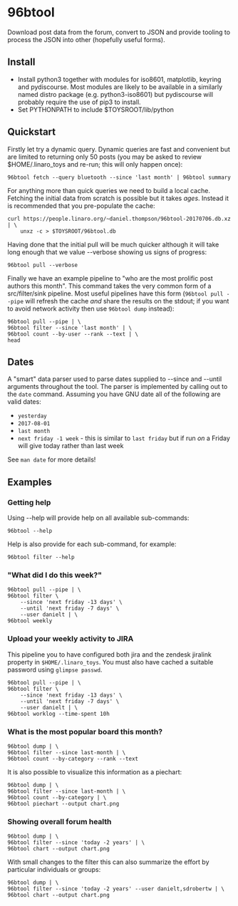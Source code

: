 96btool
=======

Download post data from the forum, convert to JSON and provide tooling
to process the JSON into other (hopefully useful forms).

Install
-------

 * Install python3 together with modules for iso8601, matplotlib,
   keyring and pydiscourse. Most modules are likely to be available in a
   similarly named distro package (e.g. python3-iso8601) but pydiscourse
   will probably require the use of pip3 to install.
 * Set PYTHONPATH to include $TOYSROOT/lib/python

Quickstart
----------

Firstly let try a dynamic query. Dynamic queries are fast and convenient
but are limited to returning only 50 posts (you may be asked to review
$HOME/.linaro_toys and re-run; this will only happen once):

    96btool fetch --query bluetooth --since 'last month' | 96btool summary

For anything more than quick queries we need to build a local cache.
Fetching the initial data from scratch is possible but it takes *ages*.
Instead it is recommended that you pre-populate the cache:

    curl https://people.linaro.org/~daniel.thompson/96btool-20170706.db.xz | \
        unxz -c > $TOYSROOT/96btool.db

Having done that the initial pull will be much quicker although it will
take long enough that we value --verbose showing us signs of progress:

    96btool pull --verbose

Finally we have an example pipeline to "who are the most prolific post
authors this month". This command takes the very common form of a
src/filter/sink pipeline. Most useful pipelines have this form (`96btool
pull --pipe` will refresh the cache *and* share the results on the
stdout; if you want to avoid network activity then use `96btool dump`
instead):

    96btool pull --pipe | \
    96btool filter --since 'last month' | \
    96btool count --by-user --rank --text | \
    head

Dates
-----

A "smart" data parser used to parse dates supplied to --since and
--until arguments throughout the tool. The parser is implemented by
calling out to the `date` command. Assuming you have GNU date all of
the following are valid dates:

 * `yesterday`
 * `2017-08-01`
 * `last month`
 * `next friday -1 week` - this is similar to `last friday` but if run *on* a
   Friday will give today rather than last week

See `man date` for more details!

Examples
--------

### Getting help

Using --help will provide help on all available sub-commands:

    96btool --help

Help is also provide for each sub-command, for example:

    96btool filter --help

### "What did I do this week?"

    96btool pull --pipe | \
    96btool filter \
        --since 'next friday -13 days' \
        --until 'next friday -7 days' \
        --user danielt | \
    96btool weekly

### Upload your weekly activity to JIRA

This pipeline you to have configured both jira and the zendesk jiralink
property in `$HOME/.linaro_toys`. You must also have cached a suitable
password using `glimpse passwd`.

    96btool pull --pipe | \
    96btool filter \
        --since 'next friday -13 days' \
        --until 'next friday -7 days' \
        --user danielt | \
    96btool worklog --time-spent 10h

### What is the most popular board this month?

    96btool dump | \
    96btool filter --since last-month | \
    96btool count --by-category --rank --text

It is also possible to visualize this information as a piechart:

    96btool dump | \
    96btool filter --since last-month | \
    96btool count --by-category | \
    96btool piechart --output chart.png

### Showing overall forum health

    96btool dump | \
    96btool filter --since 'today -2 years' | \
    96btool chart --output chart.png

With small changes to the filter this can also summarize the effort by
particular individuals or groups:

    96btool dump | \
    96btool filter --since 'today -2 years' --user danielt,sdrobertw | \
    96btool chart --output chart.png



